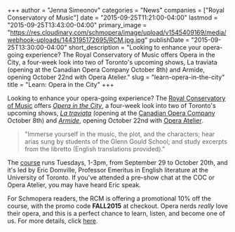 +++
author = "Jenna Simeonov"
categories = "News"
companies = ["Royal Conservatory of Music"]
date = "2015-09-25T11:21:00-04:00"
lastmod = "2015-09-25T13:43:00-04:00"
primary_image = "https://res.cloudinary.com/schmopera/image/upload/v1545409169/media/webhook-uploads/1443195172695/RCM.jpg.jpg"
publishDate = "2015-09-25T13:30:00-04:00"
short_description = "Looking to enhance your opera-going experience? The Royal Conservatory of Music offers Opera in the City, a four-week look into two of Toronto&#039;s upcoming shows, La traviata (opening at the Canadian Opera Company October 8th) and Armide, opening October 22nd with Opera Atelier."
slug = "learn-opera-in-the-city"
title = "Learn: Opera in the City"
+++

Looking to enhance your opera-going experience? The [Royal Conservatory of Music](/scene/companies/royal-conservatory-of-music/) offers [*Opera in the City*](https://ca.apm.activecommunities.com/theroyalconservatory/Activity_Search/1514), a four-week look into two of Toronto's upcoming shows, [*La traviata*](http://www.coc.ca/PerformancesAndTickets/1516Season/LaTraviata.aspx) (opening at the [Canadian Opera Company](/scene/companies/canadian-opera-company/) October 8th) and [*Armide*](http://operaatelier.com/season/15-16-season/), opening October 22nd with [Opera Atelier](/scene/companies/opera-atelier/).

>"Immerse yourself in the music, the plot, and the characters; hear arias sung by students of the Glenn Gould School; and study excerpts from the libretto (English translations provided)."

The [course](https://ca.apm.activecommunities.com/theroyalconservatory/Activity_Search/1514) runs Tuesdays, 1-3pm, from September 29 to October 20th, and it's led by Eric Domville, Professor Emeritus in English literature at the University of Toronto. If you've attended a pre-show chat at the COC or Opera Atelier, you may have heard Eric speak.

For Schmopera readers, the RCM is offering a promotional 10% off the course, with the promo code **FALL2015** at checkout. Opera nerds *really* love their opera, and this is a perfect chance to learn, listen, and become one of us. For more details, click [here](https://ca.apm.activecommunities.com/theroyalconservatory/Activity_Search/1514).
